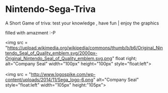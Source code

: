 # Nintendo-Sega-Triva

A Short Game of triva: test your knowledge , have fun | enjoy the graphics

filled with amazment :-P

<img src = "https://upload.wikimedia.org/wikipedia/commons/thumb/b/b6/Original_Nintendo_Seal_of_Quality_emblem.svg/2000px-Original_Nintendo_Seal_of_Quality_emblem.svg.png" float right; alt="Company Seal" width="100px" height="100px" style="float:left">
<br> </br>
<img src = "http://www.logospike.com/wp-content/uploads/2014/11/Sega_logo-6.png" alt="Company Seal" style="float:left" width="105px" height:"105px">
